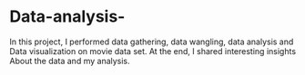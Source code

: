 # Data-analysis-
In this project, I performed data 
gathering, data wangling, data analysis
and Data visualization on movie data set.
At the end, I shared interesting insights
About the data and my analysis. 
